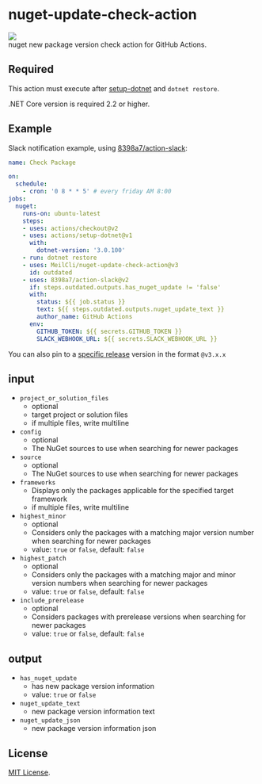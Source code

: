 # nuget-update-check-action
![](https://github.com/MeilCli/nuget-update-check-action/workflows/CI/badge.svg)  
nuget new package version check action for GitHub Actions.

## Required
This action must execute after [setup-dotnet](https://github.com/actions/setup-dotnet) and `dotnet restore`.

.NET Core version is required 2.2 or higher.

## Example
Slack notification example, using [8398a7/action-slack](https://github.com/8398a7/action-slack):

```yaml
name: Check Package

on: 
  schedule:
    - cron: '0 8 * * 5' # every friday AM 8:00
jobs:
  nuget:
    runs-on: ubuntu-latest
    steps:
    - uses: actions/checkout@v2
    - uses: actions/setup-dotnet@v1
      with:
        dotnet-version: '3.0.100'
    - run: dotnet restore
    - uses: MeilCli/nuget-update-check-action@v3
      id: outdated
    - uses: 8398a7/action-slack@v2
      if: steps.outdated.outputs.has_nuget_update != 'false'
      with:
        status: ${{ job.status }}
        text: ${{ steps.outdated.outputs.nuget_update_text }}
        author_name: GitHub Actions
      env:
        GITHUB_TOKEN: ${{ secrets.GITHUB_TOKEN }}
        SLACK_WEBHOOK_URL: ${{ secrets.SLACK_WEBHOOK_URL }}
```
You can also pin to a [specific release](https://github.com/MeilCli/nuget-update-check-action/releases) version in the format `@v3.x.x`

## input
- `project_or_solution_files`
  - optional
  - target project or solution files
  - if multiple files, write multiline
- `config`
  - optional
  - The NuGet sources to use when searching for newer packages
- `source`
  - optional
  - The NuGet sources to use when searching for newer packages
- `frameworks`
  - Displays only the packages applicable for the specified target framework
  - if multiple files, write multiline
- `highest_minor`
  - optional
  - Considers only the packages with a matching major version number when searching for newer packages
  - value: `true` or `false`, default: `false`
- `highest_patch`
  - optional
  - Considers only the packages with a matching major and minor version numbers when searching for newer packages
  - value: `true` or `false`, default: `false`
- `include_prerelease`
  - optional
  - Considers packages with prerelease versions when searching for newer packages
  - value: `true` or `false`, default: `false`

## output
- `has_nuget_update`
  - has new package version information
  - value: `true` or `false`
- `nuget_update_text`
  - new package version information text
- `nuget_update_json`
  - new package version information json

## License
[MIT License](LICENSE).

